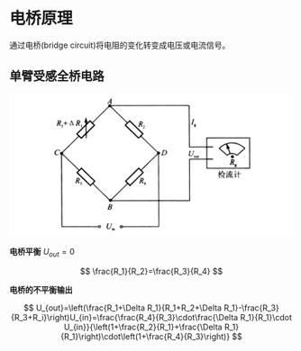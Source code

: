 # 电桥原理

通过电桥(bridge circuit)将电阻的变化转变成电压或电流信号。

## 单臂受感全桥电路

![](PasteImage/2024-04-02-10-58-50.png)

**电桥平衡** $U_{out}=0$

$$
\frac{R_1}{R_2}=\frac{R_3}{R_4}
$$

**电桥的不平衡输出**

$$
U_{out}=\left(\frac{R_1+\Delta R_1}{R_1+R_2+\Delta R_1}-\frac{R_3}{R_3+R_i}\right)U_{in}=\frac{\frac{R_4}{R_3}\cdot\frac{\Delta R_1}{R_1}\cdot U_{in}}{\left(1+\frac{R_2}{R_1}+\frac{\Delta R_1}{R_1}\right)\cdot\left(1+\frac{R_4}{R_3}\right)}
$$
